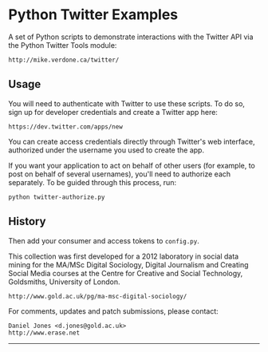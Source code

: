 # Python Twitter Examples


A set of Python scripts to demonstrate interactions with the Twitter API
via the Python Twitter Tools module:

	http://mike.verdone.ca/twitter/

## Usage

You will need to authenticate with Twitter to use these scripts. To do
so, sign up for developer credentials and create a Twitter app here:

	https://dev.twitter.com/apps/new

You can create access credentials directly through Twitter's web
interface, authorized under the username you used to create the app.

If you want your application to act on behalf of other users (for example,
to post on behalf of several usernames), you'll need to authorize each
separately. To be guided through this process, run:

	python twitter-authorize.py

## History

Then add your consumer and access tokens to `config.py`.

This collection was first developed for a 2012 laboratory in social data
mining for the MA/MSc Digital Sociology, Digital Journalism and Creating Social
Media courses at the Centre for Creative and Social Technology, Goldsmiths,
University of London.

	http://www.gold.ac.uk/pg/ma-msc-digital-sociology/

For comments, updates and patch submissions, please contact:

	Daniel Jones <d.jones@gold.ac.uk>
	http://www.erase.net

------------------------------------------------------------------------
